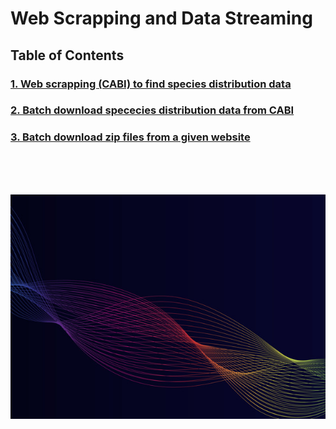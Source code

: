 <h1>Web Scrapping and Data Streaming</h1>
<h2>Table of Contents</h2>

<h3> <a href="/code/Web%20Scrapping%20CABI%20to%20find%20information%20available%20for%20Species%20with%20Parallel.ipynb"> 1. Web scrapping (CABI) to find species distribution data </a></h3>
<h3> <a href="/code/Batch%20Download%20CABI%20Species%20Distribution%20Data%20Automatically.ipynb"> 2. Batch download spececies distribution data from CABI </a></h3>
<h3> <a href="/code/Download%20all%20Zip%20files%20on%20a%20website.ipynb"> 3. Batch download zip files from a given website </a></h3>

</br>
</br>
</br>

![Data Streaming](/code/dataStreaming.jpg?style=centerme)
